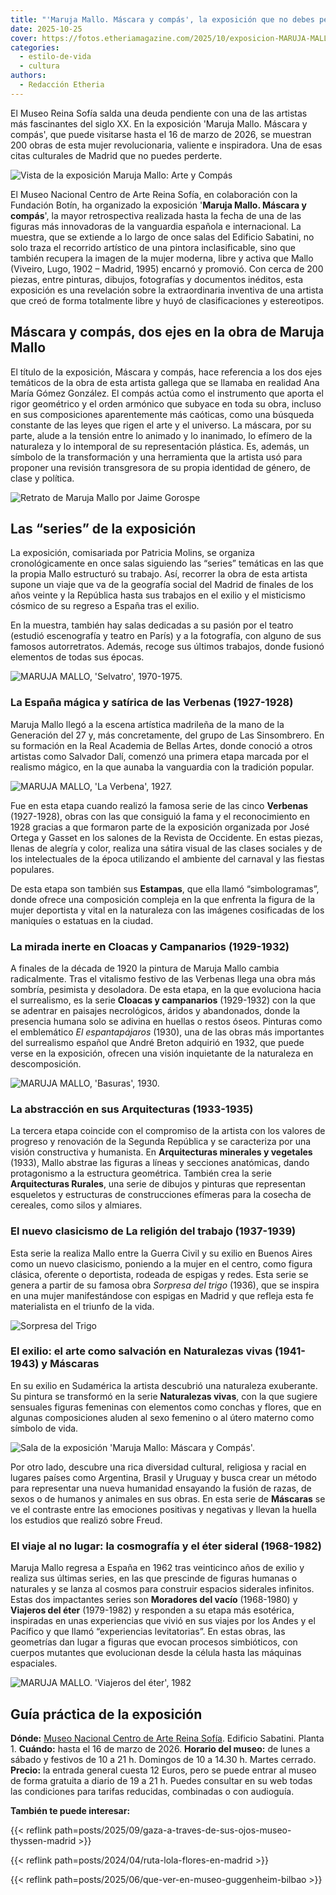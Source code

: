 ```yaml
---
title: "'Maruja Mallo. Máscara y compás', la exposición que no debes perderte en el Museo Reina Sofía de Madrid"
date: 2025-10-25
cover: https://fotos.etheriamagazine.com/2025/10/exposicion-MARUJA-MALLO-1.jpg
categories: 
  - estilo-de-vida
  - cultura
authors: 
  - Redacción Etheria
---
```


El Museo Reina Sofía salda una deuda pendiente con una de las artistas más fascinantes 
del siglo XX. En la exposición 'Maruja Mallo. Máscara y compás', que puede visitarse 
hasta el 16 de marzo de 2026, se muestran 200 obras de esta mujer revolucionaria, 
valiente e inspiradora. Una de esas citas culturales de Madrid que no puedes perderte. 

![Vista de la exposición Maruja Mallo: Arte y Compás](https://fotos.etheriamagazine.com/2025/10/exposicion-Maruja-Mallo-mascara-y-compas.jpg "Una sala de la exposición. © Museo Nacional Centro de Arte Reina Sofía.")

El Museo Nacional Centro de Arte Reina Sofía, en colaboración con la Fundación Botín, ha 
organizado la exposición '**Maruja Mallo. Máscara y compás**', la mayor retrospectiva 
realizada hasta la fecha de una de las figuras más innovadoras de la vanguardia española 
e internacional. La muestra, que se extiende a lo largo de once salas del Edificio 
Sabatini, no solo traza el recorrido artístico de una pintora inclasificable, sino que 
también recupera la imagen de la mujer moderna, libre y activa que Mallo (Viveiro, Lugo, 
1902 – Madrid, 1995) encarnó y promovió. Con cerca de 200 piezas, entre pinturas, 
dibujos, fotografías y documentos inéditos, esta exposición es una revelación sobre la 
extraordinaria inventiva de una artista que creó de forma totalmente libre y huyó de 
clasificaciones y estereotipos. 

## Máscara y compás, dos ejes en la obra de Maruja Mallo

El título de la exposición, Máscara y compás, hace referencia a los dos ejes temáticos 
de la obra de esta artista gallega que se llamaba en realidad Ana María Gómez González. 
El compás actúa como el instrumento que aporta el rigor geométrico y el orden armónico 
que subyace en toda su obra, incluso en sus composiciones aparentemente más caóticas, 
como una búsqueda constante de las leyes que rigen el arte y el universo. La máscara, 
por su parte, alude a la tensión entre lo animado y lo inanimado, lo efímero de la 
naturaleza y lo intemporal de su representación plástica. Es, además, un símbolo de la 
transformación y una herramienta que la artista usó para proponer una revisión 
transgresora de su propia identidad de género, de clase y política. 

![Retrato de Maruja Mallo por Jaime Gorospe](https://fotos.etheriamagazine.com/2025/10/exposicion-Retrato-de-Maruja-Mallo-Jaime-Gorospe.jpg "Retrato de Maruja Mallo, 1984. © Jaime Gorospe/Museo Nacional Centro de Arte Reina Sofía")

## Las “series” de la exposición

La exposición, comisariada por Patricia Molins, se organiza cronológicamente en once 
salas siguiendo las “series” temáticas en las que la propia Mallo estructuró su trabajo. 
Así, recorrer la obra de esta artista supone un viaje que va de la geografía social del 
Madrid de finales de los años veinte y la República hasta sus trabajos en el exilio y el 
misticismo cósmico de su regreso a España tras el exilio. 

En la muestra, también hay salas dedicadas a su pasión por el teatro (estudió 
escenografía y teatro en París) y a la fotografía, con alguno de sus famosos 
autorretratos. Además, recoge sus últimos trabajos, donde fusionó elementos de todas sus 
épocas. 

![MARUJA MALLO, 'Selvatro', 1970-1975.](https://fotos.etheriamagazine.com/2025/10/exposicion-MARUJA-MALLO-Selvatro.jpg "MARUJA MALLO, 'Selvatro', 1970-1975. © Museo Nacional Centro de Arte Reina Sofía")

### La España mágica y satírica de las Verbenas (1927-1928)

Maruja Mallo llegó a la escena artística madrileña de la mano de la Generación del 27 y, 
más concretamente, del grupo de Las Sinsombrero. En su formación en la Real Academia de 
Bellas Artes, donde conoció a otros artistas como Salvador Dalí, comenzó una primera 
etapa marcada por el realismo mágico, en la que aunaba la vanguardia con la tradición 
popular. 

![MARUJA MALLO, 'La Verbena', 1927.](https://fotos.etheriamagazine.com/2025/10/exposicion-MARUJA-MALLO-1.jpg "MARUJA MALLO, 'La Verbena', 1927. © Museo Nacional Centro de Arte Reina Sofía")

Fue en esta etapa cuando realizó la famosa serie de las cinco **Verbenas** (1927-1928), 
obras con las que consiguió la fama y el reconocimiento en 1928 gracias a que formaron 
parte de la exposición organizada por José Ortega y Gasset en los salones de la Revista 
de Occidente. En estas piezas, llenas de alegría y color, realiza una sátira visual de 
las clases sociales y de los intelectuales de la época utilizando el ambiente del 
carnaval y las fiestas populares. 

De esta etapa son también sus **Estampas**, que ella llamó “simbologramas”, donde ofrece 
una composición compleja en la que enfrenta la figura de la mujer deportista y vital en 
la naturaleza con las imágenes cosificadas de los maniquíes o estatuas en la ciudad. 

### La mirada inerte en Cloacas y Campanarios (1929-1932)

A finales de la década de 1920 la pintura de Maruja Mallo cambia radicalmente. Tras el 
vitalismo festivo de las Verbenas llega una obra más sombría, pesimista y desoladora. De 
esta etapa, en la que evoluciona hacia el surrealismo, es la serie **Cloacas y 
campanarios** (1929-1932) con la que se adentrar en paisajes necrológicos, áridos y 
abandonados, donde la presencia humana solo se adivina en huellas o restos óseos. 
Pinturas como el emblemático _El espantapájaros_ (1930), una de las obras más 
importantes del surrealismo español que André Breton adquirió en 1932, que puede verse 
en la exposición, ofrecen una visión inquietante de la naturaleza en descomposición. 

![MARUJA MALLO, 'Basuras', 1930.](https://fotos.etheriamagazine.com/2025/10/exposicion-MARUJA-MALLO-Basuras.jpg "MARUJA MALLO, 'Basuras', 1930. © Colección de Arte Fundación María José Jove")

### La abstracción en sus Arquitecturas (1933-1935)

La tercera etapa coincide con el compromiso de la artista con los valores de progreso y 
renovación de la Segunda República y se caracteriza por una visión constructiva y 
humanista. En **Arquitecturas minerales y vegetales** (1933), Mallo abstrae las figuras 
a líneas y secciones anatómicas, dando protagonismo a la estructura geométrica. También 
crea la serie **Arquitecturas Rurales**, una serie de dibujos y pinturas que representan 
esqueletos y estructuras de construcciones efímeras para la cosecha de cereales, como 
silos y almiares. 

### El nuevo clasicismo de La religión del trabajo (1937-1939)

Esta serie la realiza Mallo entre la Guerra Civil y su exilio en Buenos Aires como un 
nuevo clasicismo, poniendo a la mujer en el centro, como figura clásica, oferente o 
deportista, rodeada de espigas y redes. Esta serie se genera a partir de su famosa obra 
_Sorpresa del trigo_ (1936), que se inspira en una mujer manifestándose con espigas en 
Madrid y que refleja esta fe materialista en el triunfo de la vida. 

![Sorpresa del Trigo](https://fotos.etheriamagazine.com/2025/10/exposicion-MARUJA-MALLO-Sorpresa-del-trigo.jpg "MARUJA MALLO. 'Sorpresa del trigo', 1936. Óleo sobre lienzo. Colección particular. © Maruja Mallo. VEGAP, Madrid 2025")

### El exilio: el arte como salvación en Naturalezas vivas (1941-1943) y Máscaras

En su exilio en Sudamérica la artista descubrió una naturaleza exuberante. Su pintura se 
transformó en la serie **Naturalezas vivas**, con la que sugiere sensuales figuras 
femeninas con elementos como conchas y flores, que en algunas composiciones aluden al 
sexo femenino o al útero materno como símbolo de vida. 

![Sala de la exposición 'Maruja Mallo: Máscara y Compás'.](https://fotos.etheriamagazine.com/2025/10/exposicion-Maruja-Mallo.jpg "Sala de la exposición 'Maruja Mallo. Máscara y compás'. © Museo Nacional Centro de Arte Reina Sofía")

Por otro lado, descubre una rica diversidad cultural, religiosa y racial en lugares 
países como Argentina, Brasil y Uruguay y busca crear un método para representar una 
nueva humanidad ensayando la fusión de razas, de sexos o de humanos y animales en sus 
obras. En esta serie de **Máscaras** se ve el contraste entre las emociones positivas y 
negativas y llevan la huella los estudios que realizó sobre Freud. 

### El viaje al no lugar: la cosmografía y el éter sideral (1968-1982)

Maruja Mallo regresa a España en 1962 tras veinticinco años de exilio y realiza sus 
últimas series, en las que prescinde de figuras humanas o naturales y se lanza al cosmos 
para construir espacios siderales infinitos. Estas dos impactantes series son 
**Moradores del vacío** (1968-1980) y **Viajeros del éter** (1979-1982) y responden a su 
etapa más esotérica, inspiradas en unas experiencias que vivió en sus viajes por los 
Andes y el Pacífico y que llamó “experiencias levitatorias”. En estas obras, las 
geometrías dan lugar a figuras que evocan procesos simbióticos, con cuerpos mutantes que 
evolucionan desde la célula hasta las máquinas espaciales. 

![MARUJA MALLO. 'Viajeros del éter', 1982](https://fotos.etheriamagazine.com/2025/10/exposicion-MARUJA-MALLO-Viajeros-del-eter.jpg "MARUJA MALLO. 'Viajeros del éter', 1982. Lápiz, bolígrafo y cera sobre papel Canson. © MNCA Reina Sofía")

## Guía práctica de la exposición

**Dónde:** [Museo Nacional Centro de Arte Reina Sofía](https://www.museoreinasofia.es/). 
Edificio Sabatini. Planta 1. **Cuándo:** hasta el 16 de marzo de 2026. **Horario del 
museo:** de lunes a sábado y festivos de 10 a 21 h. Domingos de 10 a 14.30 h. Martes 
cerrado. **Precio:** la entrada general cuesta 12 Euros, pero se puede entrar al museo 
de forma gratuita a diario de 19 a 21 h. Puedes consultar en su web todas las 
condiciones para tarifas reducidas, combinadas o con audioguía. 

**También te puede interesar:** 

{{< reflink path=posts/2025/09/gaza-a-traves-de-sus-ojos-museo-thyssen-madrid >}} 

{{< reflink path=posts/2024/04/ruta-lola-flores-en-madrid >}} 

{{< reflink path=posts/2025/06/que-ver-en-museo-guggenheim-bilbao >}}
